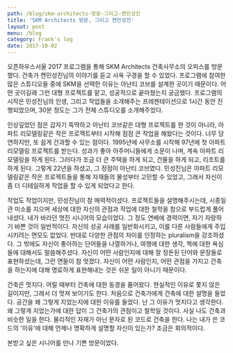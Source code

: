 ```yaml
---
path: /blog/skm-architects-방문-그리고-켄민성진
title: 'SKM Architects 방문, 그리고 켄민성진'
layout: post
menu: /blog
category: Frank's log
date: 2017-10-02
---
```

  오픈하우스서울 2017 프로그램을 통해 SKM Architects 건축사무소의 오피스를 방문했다. 건축가 켄민성진님의 이야기를 듣고 사옥 구경을 할 수 있었다. 프로그램에 참여한 많은 스튜디오들 중에 SKM을 선택한 이유는 아난티 코브를 설계한 곳이기 때문이다. 어떤 곳이길래 그런 대형 프로젝트를 맡고, 성공적으로 끝마쳤는지 궁금했다. 프로그램의 시작은 민성진님의 인생, 그리고 작업들을 소개해주는 프레젠테이션으로 1시간 동안 진행되었으며, 30분 정도는 그가 전체 스튜디오를 소개해주었다.

   인상깊었던 점은 갑자기 뚝딱하고 아난티 코브같은 대형 프로젝트를 한 것이 아니라, 아파트 리모델링같은 작은 프로젝트부터 시작해 점점 큰 작업을 해왔다는 것이다. 너무 당연하지만, 또 쉽게 간과할 수 있는 점이다. 1995년에 사무소를 시작해 97년에 첫 아파트 리모델링 프로젝트를 받는다. 성과가 좋아 아주머니들에게 소문이 나며, 계속 아파트 리모델링을 하게 된다. 그러다가 조금 더 큰 주택을 하게 되고, 건물을 하게 되고, 리조트를 하게 된다. 그렇게 22년을 하셨고, 그 정점이 아난티 코브였다. 민성진님은 아파트 리모델링같은 작은 프로젝트들을 통해 자재들의 물성부터 고민할 수 있었고, 그래서 자신이 좀 더 디테일하게 작업을 할 수 있게 되었다고 한다. 

  작업도 작업이지만, 민성진님이 참 매력적이셨다. 프로젝트들을 설명해주시는데, 시종일관 미소를 지으며 세상에 대한 자신의 관점과 작업에 대한 철학을 참으로 부드럽게 풀어내셨다. 내가 바라던 멋진 시니어의 모습이었다. 그 정도 연배에 경력이면, 자기 자랑하기 바쁜 것이 일반적이다. 자신의 성공 사례를 일반화시키고, 이를 다른 사람들에게 주입시키려는 면모도 없었다. 반대로 다양한 관점의 차이를 인정하는 pluralism을 강조하셨다. 그 밖에도 자신이 좋아하는 단어들을 나열하거나, 여행에 대한 생각, 책에 대한 욕심들에 대해서도 말씀해주셨다. 자신이 어떤 사람인지에 대해 잘 정돈된 단어와 문장들로 표현하셨는데, 그런 면들이 참 멋졌다. 자신이 어떤 사람인지, 어떤 관점을 가지고 건축을 하는지에 대해 명료하게 표현해내는 것은 쉬운 일이 아니기 때문이다. 

  건축은 멋지다. 어릴 때부터 건축에 대한 동경을 품어왔다. 현실적인 이유로 쫓지 않은 길이지만, 그래서 더 멋져 보이기도 한다. 처음으로 건축가에게 건축에 대한 설명을 들었다. 공간을 왜 그렇게 지었는지에 대한 이유를 들었다. 난 그 이유가 멋지다고 생각한다. 왜 그렇게 지었는가에 대한 답이 그 건축가의 관점이고 철학일 것이다. 사실 나도 건축과 비슷한 일을 한다. 물리적인 자재가 아닌 문자로 된 코드로 건축을 한다. 나는 내가 쓴 코드의 '이유'에 대해 언제나 명확하게 설명할 자신이 있는가? 조금은 회의적이다. 

   본받고 싶은 시니어를 만나 기쁜 방문이었다. 
